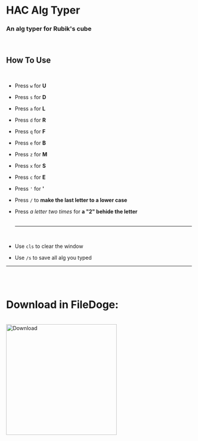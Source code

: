 # HAC Alg Typer

### An alg typer for Rubik's cube
<br>

## How To Use
<br>

+ Press ```w``` for **U**
+ Press ```s``` for **D**
+ Press ```a``` for **L**
+ Press ```d``` for **R**
+ Press ```q``` for **F**
+ Press ```e``` for **B**
+ Press ```z``` for **M**
+ Press ```x``` for **S**
+ Press ```c``` for **E**
+ Press ```'``` for **'**
+ Press ```/``` to **make the last letter to a lower case**
+ Press _a letter two times_ for **a "2" behide the letter**
<br><br><hr><br>

+ Use ```cls``` to clear the window
+ Use ```/s``` to save all alg you typed

<hr><br><br>

# Download in FileDoge:  
<br>

<a target="_blank" href="https://filedoge.com/download/b3e6778f7eba6ea9839af8db56dbdbdb017caceb7f89ec278907d359e80174c3501ccfad7522961550bb" download="HAC Alg Typer">
  <img src="http://i.im.ge/2022/04/23/lHxURp.png" alt="Download" width=300>
</a>
